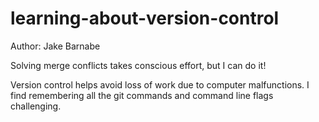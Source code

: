 # learning-about-version-control
Author: Jake Barnabe

Solving merge conflicts takes conscious effort, but I can do it!

Version control helps avoid loss of work due to computer malfunctions. I find remembering all the git commands and command line flags challenging.